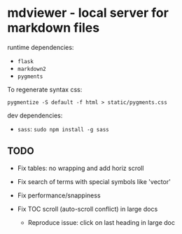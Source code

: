 # mdviewer - local server for markdown files

runtime dependencies:

- `flask`
- `markdown2`
- `pygments`

To regenerate syntax css:

```
pygmentize -S default -f html > static/pygments.css
```

dev dependencies:

- `sass`: `sudo npm install -g sass`

## TODO

- Fix tables: no wrapping and add horiz scroll
- Fix search of terms with special symbols like 'vector<int>'
- Fix performance/snappiness

- Fix TOC scroll (auto-scroll conflict) in large docs
  - Reproduce issue: click on last heading in large doc
